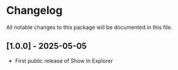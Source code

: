# Changelog
All notable changes to this package will be documented in this file.

## [1.0.0] - 2025-05-05

* First public release of Show In Explorer

